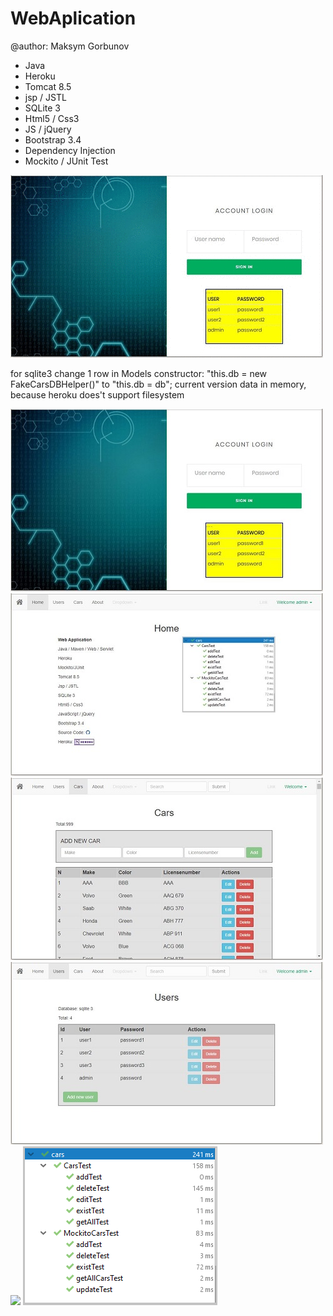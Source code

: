# WebAplication 
@author: Maksym Gorbunov

* Java
* Heroku
* Tomcat 8.5
* jsp / JSTL
* SQLite 3
* Html5 / Css3
* JS / jQuery
* Bootstrap 3.4
* Dependency Injection
* Mockito / JUnit Test

![](info/info.gif)

for sqlite3 change 1 row in Models constructor:
"this.db = new FakeCarsDBHelper()" to "this.db = db";
current version data in memory, because heroku does't support filesystem     

![](info/login.jpg)
![](info/home.jpg)
![](info/cars.jpg)
![](info/users.jpg)
![](info/about.png)
![](info/test.png)
  

